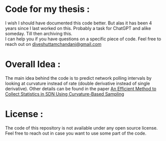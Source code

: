 # Code for my thesis : 
I wish I should have documented this code better. But alas it has been 4 years since I last worked on this. Probably a task for ChatGPT and alike someday. Till then archiving this.  
I can help you if you have questions on a specific piece of code. Feel free to reach out on [diveshuttamchandani@gmail.com](mailto:diveshuttamchandani@gmail.com)

# Overall Idea :
The main idea behind the code is to predict network polling intervals by looking at curvature instead of rate (double derivative instead of single derivative).
Other details can be found in the paper [An Efficient Method to Collect Statistics in SDN Using Curvature-Based Sampling](https://ieeexplore.ieee.org/abstract/document/9334029)
 
# License : 
The code of this repository is not available under any open source license. Feel free to reach out in case you want to use some part of the code.
